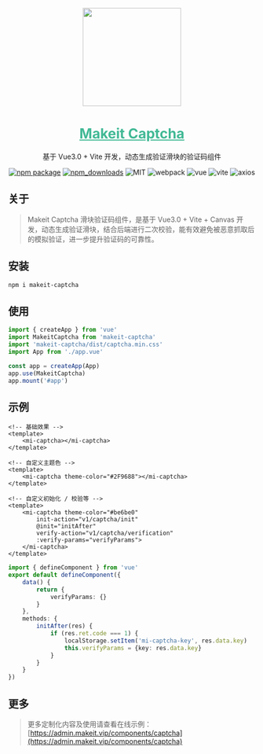 <p align="center">
    <a href="https://admin.makeit.vip/">
        <img width="200" src="https://file.makeit.vip/MIIT/M00/00/00/ajRkHV_pUyOALE2LAAAtlj6Tt_s370.png">
    </a>
</p>

<h1 align="center" color="green">
    <a href="https://admin.makeit.vip/components/captcha" target="_blank" style="color: #41b995">
        Makeit Captcha
    </a>
</h1>

<div align="center">

基于 Vue3.0 + Vite 开发，动态生成验证滑块的验证码组件

[![npm package](https://img.shields.io/npm/v/makeit-captcha.svg?style=flat-square)](https://www.npmjs.org/package/makeit-captcha)
[![npm_downloads](http://img.shields.io/npm/dm/makeit-captcha.svg?style=flat-square)](http://www.npmtrends.com/makeit-captcha)
![MIT](https://img.shields.io/badge/license-MIT-ff69b4.svg)
![webpack](https://img.shields.io/badge/webpack-5.11.0-orange.svg)
![vue](https://img.shields.io/badge/vue-3.0.5-green.svg)
![vite](https://img.shields.io/badge/vite-1.0.0-yellow.svg)
![axios](https://img.shields.io/badge/axios-0.21.1-red.svg)
</div>

## 关于

> Makeit Captcha 滑块验证码组件，是基于 Vue3.0 + Vite + Canvas 开发，动态生成验证滑块，结合后端进行二次校验，能有效避免被恶意抓取后的模拟验证，进一步提升验证码的可靠性。

## 安装

```bash
npm i makeit-captcha
```

## 使用
```ts
import { createApp } from 'vue'
import MakeitCaptcha from 'makeit-captcha'
import 'makeit-captcha/dist/captcha.min.css'
import App from './app.vue'

const app = createApp(App)
app.use(MakeitCaptcha)
app.mount('#app')
```

## 示例
```vue
<!-- 基础效果 -->
<template>
    <mi-captcha></mi-captcha>
</template>

<!-- 自定义主题色 -->
<template>
    <mi-captcha theme-color="#2F9688"></mi-captcha>
</template>

<!-- 自定义初始化 / 校验等 -->
<template>
    <mi-captcha theme-color="#be6be0"
        init-action="v1/captcha/init"
        @init="initAfter"
        verify-action="v1/captcha/verification"
        :verify-params="verifyParams">
    </mi-captcha>
</template>
```

```ts
import { defineComponent } from 'vue'
export default defineComponent({
    data() {
        return {
            verifyParams: {}
        }
    },
    methods: {
        initAfter(res) {
            if (res.ret.code === 1) {
                localStorage.setItem('mi-captcha-key', res.data.key)
                this.verifyParams = {key: res.data.key}
            }
        }
    }
})
```

## 更多
> 更多定制化内容及使用请查看在线示例：[https://admin.makeit.vip/components/captcha](https://admin.makeit.vip/components/captcha)